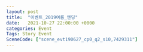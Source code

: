 ```yaml
---
layout: post
title:  "이벤트_2019여름_엔딩"
date:   2021-10-27 22:00:00 +0000
categories: Event
Tags: Story Event
SceneCode: ["scene_evt190627_cp0_q2_s10,7429311"]
---
```

